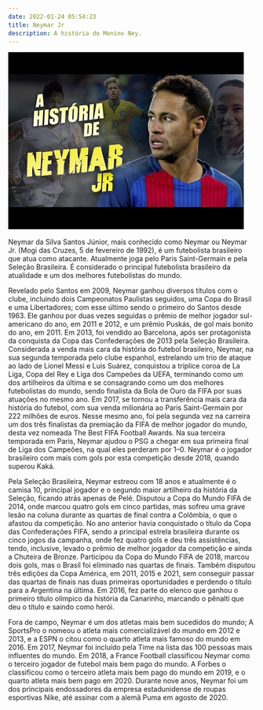 ```yaml
---
date: 2022-01-24 05:54:23
title: Neymar Jr
description: A história do Menino Ney.
---
```


![Desert](static/assets/img/neymar.jpg)

Neymar da Silva Santos Júnior, mais conhecido como Neymar ou Neymar Jr. (Mogi das Cruzes, 5 de fevereiro de 1992), é um futebolista brasileiro que atua como atacante. Atualmente joga pelo Paris Saint-Germain e pela Seleção Brasileira. É considerado o principal futebolista brasileiro da atualidade e um dos melhores futebolistas do mundo.

Revelado pelo Santos em 2009, Neymar ganhou diversos títulos com o clube, incluindo dois Campeonatos Paulistas seguidos, uma Copa do Brasil e uma Libertadores; com esse último sendo o primeiro do Santos desde 1963. Ele ganhou por duas vezes seguidas o prêmio de melhor jogador sul-americano do ano, em 2011 e 2012, e um prêmio Puskás, de gol mais bonito do ano, em 2011. Em 2013, foi vendido ao Barcelona, após ser protagonista da conquista da Copa das Confederações de 2013 pela Seleção Brasileira. Considerada a venda mais cara da história do futebol brasileiro, Neymar, na sua segunda temporada pelo clube espanhol, estrelando um trio de ataque ao lado de Lionel Messi e Luis Suárez, conquistou a tríplice coroa de La Liga, Copa del Rey e Liga dos Campeões da UEFA, terminando como um dos artilheiros da última e se consagrando como um dos melhores futebolistas do mundo, sendo finalista da Bola de Ouro da FIFA por suas atuações no mesmo ano. Em 2017, se tornou a transferência mais cara da história do futebol, com sua venda milionária ao Paris Saint-Germain por 222 milhões de euros. Nesse mesmo ano, foi pela segunda vez na carreira um dos três finalistas da premiação da FIFA de melhor jogador do mundo, desta vez nomeada The Best FIFA Football Awards. Na sua terceira temporada em Paris, Neymar ajudou o PSG a chegar em sua primeira final de Liga dos Campeões, na qual eles perderam por 1–0. Neymar é o jogador brasileiro com mais com gols por esta competição desde 2018, quando superou Kaká.

Pela Seleção Brasileira, Neymar estreou com 18 anos e atualmente é o camisa 10, principal jogador e o segundo maior artilheiro da história da Seleção, ficando atrás apenas de Pelé. Disputou a Copa do Mundo FIFA de 2014, onde marcou quatro gols em cinco partidas, mas sofreu uma grave lesão na coluna durante as quartas de final contra a Colômbia, o que o afastou da competição. No ano anterior havia conquistado o título da Copa das Confederações FIFA, sendo a principal estrela brasileira durante os cinco jogos da campanha, onde fez quatro gols e deu três assistências, tendo, inclusive, levado o prêmio de melhor jogador da competição e ainda a Chuteira de Bronze. Participou da Copa do Mundo FIFA de 2018, marcou dois gols, mas o Brasil foi eliminado nas quartas de finais. Também disputou três edições da Copa América, em 2011, 2015 e 2021, sem conseguir passar das quartas de finais nas duas primeiras oportunidades e perdendo o título para a Argentina na última. Em 2016, fez parte do elenco que ganhou o primeiro título olímpico da história da Canarinho, marcando o pênalti que deu o título e saindo como herói.

Fora de campo, Neymar é um dos atletas mais bem sucedidos do mundo; A SportsPro o nomeou o atleta mais comercializável do mundo em 2012 e 2013, e a ESPN o citou como o quarto atleta mais famoso do mundo em 2016. Em 2017, Neymar foi incluído pela Time na lista das 100 pessoas mais influentes do mundo. Em 2018, a France Football classificou Neymar como o terceiro jogador de futebol mais bem pago do mundo. A Forbes o classificou como o terceiro atleta mais bem pago do mundo em 2019, e o quarto atleta mais bem pago em 2020. Durante nove anos, Neymar foi um dos principais endossadores da empresa estadunidense de roupas esportivas Nike, até assinar com a alemã Puma em agosto de 2020.

